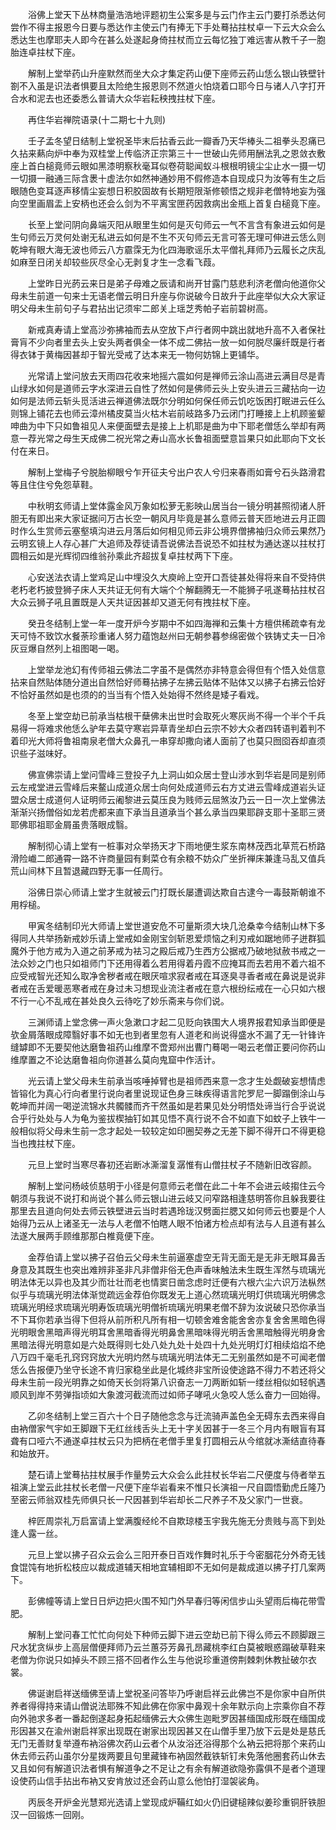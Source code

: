 <!-- { "loadSidebar": true } -->
　　浴佛上堂天下丛林商量浩浩地评题初生公案多是与云门作主云门要打杀悉达何尝作不得主报恩今日要与悉达作主使云门有捧无下手处蓦拈拄杖卓一下云大众会么悉达生也摩耶夫人即今在甚么处遂起身倚拄杖而立云每忆独丁难远害从教千子一胞胎连卓拄杖下座。

　　解制上堂举药山升座默然而坐大众才集定药山便下座师云药山恁么银山铁壁针劄不入虽是识法者惧要且太险绝生报恩则不然道火怕烧着口耶今日与诸人八字打开合水和泥去也还委悉么普请大众华岩耘秧拽拄杖下座。

　　再住华岩禅院语录(十二期七十九则)

　　壬子孟冬望日结制上堂祝圣毕末后拈香云此一瓣香乃天华棒头二祖拳头忍痛已久拈来爇向炉中奉为双桂堂上传临济正宗第三十一世破山先师用酬法乳之恩敛衣敷座上首白槌竟师云眼如黑漆明察秋毫耳似卷荷聪闻蚁斗根根明镜尘尘止水一摄一切一切摄一融通三际含褁十虚法尔如然神通妙用不假修造本自现成只为汝等有生之后眼随色变耳逐声移情尘妄想日积胶固故有长期短限渐修顿悟之规非老僧特地妄为强向空里画眉盂上安柄也还会么剑为不平离宝匣药因救病出金瓶上首复白槌竟下座。

　　长至上堂问阴向鼻端灭阳从眼里生如何是灭句师云一气不言含有象进云如何是生句师云万灵何处谢无私进云如何是不生不灭句师云无言可答无理可伸进云恁么则乾坤有眼大海无波也师云八方霢霂无为化四海歌谣乐太平僧礼拜师乃云履长之庆乱如麻至日闭关却较些灰尽全心无剥复才生一念看飞葭。

　　上堂昨日光菂云来日是弟子母难之辰请和尚开甘露门慈悲利济老僧向他道你父母未生前道一句来士无语老僧云明日升座与你说破今日故升于此座举似大众大家证明父母未生前句子与君拈出记须牢二郎关上瑶芝秀帕子岩前碧树高。

　　新戒真寿请上堂高沙弥拂袖而去从空放下卢行者网中跳出就地升高不入者保社膏肓不少向者里去头上安头两者俱全一体不成二佛拈一放一如何脱尽廉纤既是行者得衣钵于黄梅因甚却于智光受戒了达本来无一物何妨锦上更铺华。

　　光常请上堂问放去天雨四花收来地摇六震如何是禅师云涂山高进云满目尽是青山绿水如何是道师云字水深进云自性了然如何是佛师云头上安头进云三藏拈向一边如何是法师云斩头觅活进云禅道佛法既尔分明如何保任师云饥吃饭困打眠进云任么则锦上铺花去也师云漳州橘皮莫当火枯木岩前岐路多乃云闭门打睡接上上机顾鉴颦呻曲为中下只如鲁祖见人来便面壁去是接上上机耶是曲为中下耶老僧恁么举却有两意一荐光常之母生天成佛二祝光常之寿山高水长鲁祖面壁意旨果只如此耶向下文长付在来日。

　　解制上堂梅子兮脱胎柳眼兮乍开征夫兮出户农人兮归来春雨如膏兮石头路滑君等且住住兮免怨草鞋。

　　中秋明玄师请上堂体露金风万象如松萝无影映山居当台一镜分明甚照彻诸人肝胆无有即出来大家证据问万古长空一朝风月毕竟是甚么意师云普天匝地进云月正圆时作么生赏师云塞壑填沟进云月落后如何相见师云非公境界僧拂袖归众师云果然乃云明玄镜上人存心甚广大追师及荐徒请吾说佛法吾说恐不如拄杖为通达遂以拄杖打圆相云如是光辉彻四维翁孙乘此齐超拔复卓拄杖两下下座。

　　心安送法衣请上堂鸡足山中埋没久大庾岭上空开口吾徒甚处得将来自不受持供老朽老朽披登狮子床人天共证无何有大端个个解翻腾无一不能狮子吼遂蓦拈拄杖召大众云狮子吼且置既是人天共证因甚却又道无何有拽拄杖下座。

　　癸丑冬结制上堂一年一度开炉今岁期中不如四海禅和云集十方檀供稀疏幸有龙天可恃不致饮水餐荼珍重诸人努力蕴饱赵州曰无朝参暮参绵密做个铁铸丈夫一日冷灰豆爆自然列上祖图喝一喝。

　　上堂举龙池幻有传师祖云佛法二字虽不是偶然亦非特意会得但有个悟入处信意拈来自然贴体随分道出自然恰好师蓦拈拂子左拂云贴体不贴体又以拂子右拂云恰好不恰好虽然如是也须的的当当有个悟入处始得不然终是矮子看戏。

　　冬至上堂空劫已前承当枯根干蘖佛未出世时会取死火寒灰尚不得一个半个千兵易得一将难求他恁么驴年去莫守寒岩异草青坐却白云宗不妙大众者四转语判着判不着印光大师将鲁祖南泉老僧大众鼻孔一串穿却撒向诸人面前了也莫只囫囵吞却直须识些子滋味好。

　　佛宣佛崇请上堂问雪峰三登投子九上洞山如众居士登山涉水到华岩是同是别师云左戒堂进云雪峰后来鳌山成道众居士向何处成道师云右方丈进云雪峰成道岩头证盟众居士成道何人证明师云阇黎进云莫压良为贱师云屈煞汝乃云一日一次上堂佛法渐渐兴扬僧俗如龙若虎都来直下承当且道承当个甚么承当四果耶辟支耶十圣耶三贤耶佛耶祖耶金屑虽贵落眼成翳。

　　解制彻心请上堂有一桩事对众举扬天才下雨地便生浆东南林茂西北草荒石桥路滑险巇二郎通霄一路不许商量园有剩菜仓有余粮不妨众广坐折禅床兼逢马乱又值兵荒山间林下且暂退藏四野无事一任周行。

　　浴佛日崇心师请上堂才生就被云门打既长屡遭调达欺自古逮今一毒鼓斯朝谁不用桴槌。

　　甲寅冬结制印光大师请上堂世道安危不可量斯须大块几沧桑幸今结制山林下多得同人共举扬新戒妙乐请上堂戒如金刚宝剑斩恩爱烦恼之利刃戒如踞地师子迸群狐魔外于他方戒为入道之前茅戒为袪习之殿后戒乃生西方公据戒乃破地狱赦书戒之一法众妙之门也只如祖师门下还用得着么若用得着丹霞不应掩耳而去若用不着六祖不应受戒智光还知么取净舍秽者戒在眼厌喧求寂者戒在耳逐臭寻香者戒在鼻说是说非者戒在舌爱暖恶寒者戒在身过未习想现业流注者戒在意六根纷纭戒在一心只如六根不行一心不乱戒在甚处良久云待吃了妙乐斋来与你们说。

　　三渊师请上堂念佛一声火急漱口才起二见贬向铁围大人境界报君知承当即便是欤金屑落眼成障翳好事不如无也到者里忽有人道老和尚说得盛水不漏了无一针锋许缝罅即不无要契他达磨鲁祖药山维摩不啻郑州出曹门蓦喝一喝云老僧正要问你药山维摩置之不论达磨鲁祖向你道甚么莫向鬼窟中作活计。

　　光云请上堂父母未生前承当咳唾掉臂也是祖师西来意一念才生处觑破妄想情虑皆镕化为真心行向者里行说向者里说现证色身三昧疾得语言陀罗尼一脚蹋倒涂山与乾坤而并阔一喝逆流锦水共髑髅而齐干然虽如是若果见处分明悟处谛当行合乎说说合乎行处处与人为龟为鉴拔楔抽钉如其见悟不真行说不合不如直下如蚊子上铁牛一般相似将父母未生前一念才起处一较较定如印圈契券之无差下脚不得开口不得更稳当也拽拄杖下座。

　　元旦上堂时当寒尽春初还岩断冰澌溜复潺惟有山僧拄杖子不随新旧改容颜。

　　解制上堂问杨岐侦慈明于小径是何意师云老僧在此二十年不会进云岐搊住云今朝须与我说不说打和尚说个甚么师云银山进云岐又问窄路相逢慈明答你且躲我要往那里去且道向何处去师云铁壁进云当时若遇玲珑汉劈面拦腮又如何师云也要是个人始得乃云从上诸圣无一法与人老僧不怕瞎人眼不怕诸方检点却有法与人且道有甚么法遂大展两手顾维那那白椎竟便下座。

　　金荐伯请上堂以拂子召伯云父母未生前逼塞虚空无背无面无是无非无眼耳鼻舌身意及其既生也突出难辨非圣非凡非僧非俗无色声香味触法未生既生浑然与琉璃光明法体无以异也及其少而壮壮而老也情窦日凿念虑时迁便有六根六尘六识万法枞然似乎与琉璃光明法体渐觉疏远金荐伯你既发无上道心然琉璃光明灯供琉璃光明佛念琉璃光明经求琉璃光明寿饭琉璃光明僧祈琉璃光明果老僧不辞为汝说破只恐你承当不下耳你若承当得下但将从前所积凡所有相一切顿舍难舍能舍舍亦复舍舍黑暗色得光明眼舍黑暗声得光明耳舍黑暗香得光明鼻舍黑暗味得光明舌舍黑暗触得光明身舍黑暗法得光明意如是六处既得则七处八处九处十处四十九处光明灯灯相续焰焰不绝八万四千毫毛孔窍窍窍放大光明灼然与琉璃光明法体无二无别虽然如是不可闻老僧恁么告报便乃坐守长途不肯归家稳坐此是化城终非宝所设使途路不得力不若还将父母未生前一段光明靠之如倚天长剑将第八识奋志一刀两断如斩一缕丝相似如轻帆遇顺风到岸不劳弹指顷如大象渡河截流而过如师子哮吼火急咬人恁么奋力一回始得。

　　乙卯冬结制上堂三百六十个日子随他念念与迁流骑声盖色全无碍东去西来得自由衲僧家气宇如王脚跟下无红丝线舌头上无十字关因甚于一冬三个月内有眼盲有耳聋有口哑六不通遂卓拄杖云只为把柄在老僧手里复打圆相云从今绾就冰澌结直待春和始放开。

　　楚石请上堂蓦拈拄杖展手作量势云大众会么此拄杖长华岩二尺便度与侍者举五祖演上堂云此拄杖长老僧一尺便下座华岩看来不惟只长演祖一尺自圆悟勤虎丘隆乃至密云师翁双桂先师俱只长一尺因甚到华岩却长二尺养子不及父家门一世衰。

　　梓匠周崇礼万启富请上堂满腹经纶不自欺琼楼玉宇我先施无分贵贱与高下到处逢人露一丝。

　　元旦上堂以拂子召众云会么三阳开泰日百戏作舞时礼乐于今密胭花分外奇无钱食馄饨有地折松枝应以裁成道辅天相地宜辅相即不无如何是裁成道以拂子打几案两下。

　　彭佛幢等请上堂日日炉边把火围不知门外早春归等闲信步山头望雨后梅花带雪肥。

　　解制上堂问春工忙忙向何处下种师云脚下进云空劫已前下得么师云不顾脚跟三尺水犹贪纵步上高层僧便拜师乃云兰蕙芬芳鼻孔昂藏桃李红白莫被眼惑蹋破草鞋来老僧为你说只如掉头不顾三搭不回者作么生与他说珍重道傍荆棘刺休教扯破尔衣裳。

　　佛诞谢启祥送缅佛至请上堂祝圣问答毕乃呼谢启祥云此佛岂不是你家中自所供养者得得持来请山僧说法耶殊不知此佛在你家中鼻观十余年默示向上宗乘你自不荐向外驰求多者一番起倒遂起身拓起缅佛云大众佛生迦毗罗因甚缅国成形既在缅国成形因甚又在渝州谢启祥家出现既在谢家出现因甚又在山僧手里乃放下云是处是慈氏无门无善财复举遵布衲浴佛次药山云者个从汝浴还浴得那个么衲云把将那个来药山休去师云药山虽尔分星拨两要且句里藏锋布衲固然截铁斩钉未免落他圈套药山休去又且如何有解道识法者惧有解道争之不足让之有余有解道欲隐弥露俱不是者个道理设使药山信手拈出布衲又安肯放过还会药山意么他怕打湿袈裟角。

　　丙辰冬开炉金光慧郑光选请上堂现成炉鞴红如火仍旧键槌辣似姜珍重铜肝铁胆汉一回锻炼一回刚。

